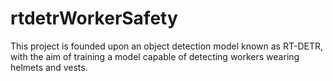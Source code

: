 # rtdetrWorkerSafety
This project is founded upon an object detection model known as RT-DETR, with the aim of training a model capable of detecting workers wearing helmets and vests.
